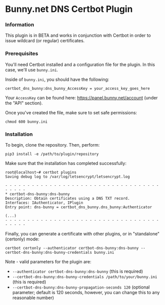 # Bunny.net DNS Certbot Plugin

### Information

This plugin is in BETA and works in conjunction with Certbot in order to issue wildcard (or regular) certificates. 

### Prerequisites

You'll need Certbot installed and a configuration file for the plugin. In this case, we'll use `bunny.ini`.

Inside of `bunny.ini`, you should have the following:

    certbot_dns_bunny:dns_bunny_AccessKey = your_access_key_goes_here

Your `AccessKey` can be found here: https://panel.bunny.net/account (under the "API" section).

Once you've created the file, make sure to set safe permissions:

    chmod 600 bunny.ini

### Installation

To begin, clone the repository. Then, perform:

    pip3 install -e /path/to/plugin/repository

Make sure that the installation has completed successfully:

    root@localhost~# certbot plugins
    Saving debug log to /var/log/letsencrypt/letsencrypt.log

    - - - - - - - - - - - - - - - - - - - - - - - - - - - - - - - - - - - - - - - -
    * certbot-dns-bunny:dns-bunny
    Description: Obtain certificates using a DNS TXT record.
    Interfaces: IAuthenticator, IPlugin
    Entry point: dns-bunny = certbot_dns_bunny.dns_bunny:Authenticator

    (...)
    - - - - - - - - - - - - - - - - - - - - - - - - - - - - - - - - - - - - - - - -

Finally, you can generate a certificate with other plugins, or in "standalone" (certonly) mode:

    certbot certonly --authenticator certbot-dns-bunny:dns-bunny --certbot-dns-bunny:dns-bunny-credentials bunny.ini

Note - valid parameters for the plugin are:

- `--authenticator certbot-dns-bunny:dns-bunny` (this is required)
- `--certbot-dns-bunny:dns-bunny-credentials /path/to/your/bunny.ini` (this is required)
- `--certbot-dns-bunny:dns-bunny-propagation-seconds 120` (optional parameter; default is 120 seconds, however, you can change this to any reasonable number)
